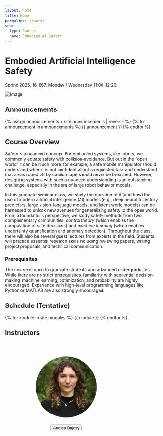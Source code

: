 ```yaml
---
layout: home
title: Home
permalink: /:path/
seo:
  type: Course
  name: Embodied AI Safety 
---
```


# Embodied Artificial Intelligence Safety 
Spring 2025. 16-867. Monday / Wednesday 11:00-12:20.

![Image](/assets/images/front-fig2.png)

## Announcements 
{% assign announcements = site.announcements | reverse %}
{% for announcement in announcements %}
{{ announcement }}
{% endfor %}

## Course Overview 
Safety is a nuanced concept. For embodied systems, like robots, we commonly equate safety with collision-avoidance. But out in the “open world” it can be much more: for example, a safe mobile manipulator should understand when it is not confident about a requested task and understand that areas roped off by caution tape should never be breached. However, designing systems with such a nuanced understanding is an outstanding challenge, especially in the era of large robot behavior models. 

In this graduate seminar class, we study the question of if (and how) the rise of modern artificial intelligence (AI) models (e.g., deep neural trajectory predictors, large vision-language models, and latent world models) can be harnessed to unlock new avenues for generalizing safety to the open world. From a foundations perspective, we study safety methods from two complementary communities: *control theory* (which enables the computation of safe decisions) and *machine learning* (which enables uncertainty quantification and anomaly detection). Throughout the class, there will also be several guest lectures from experts in the field. Students will practice essential research skills including reviewing papers, writing project proposals, and technical communication.

### Prerequisites
The course is open to graduate students and advanced undergraduates. While there are no strict prerequisites, familiarity with sequential decision-making, machine learning, optimization, and probability are highly encouraged. Experience with high-level programming languages like Python or MATLAB are also strongly encouraged.




## Schedule (Tentative) 

{% for module in site.modules %}
{{ module }}
{% endfor %}


## Instructors 

<figure style="display: inline-flex;">

<figure>
<img src="/assets/images/avb.png" alt="Avatar" style="width:200px; height:auto; object-fit: cover; border-radius:50%; padding:20px;">
<figcaption style="text-align: center;"><a href="https://www.cs.cmu.edu/~abajcsy/"><button type="button" name="button" class="btn">Andrea Bajcsy</button>
</a></figcaption>
</figure>

</figure>

